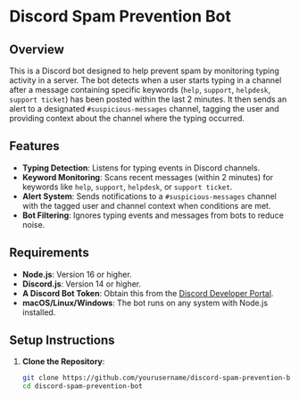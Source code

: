 # Discord Spam Prevention Bot

## Overview
This is a Discord bot designed to help prevent spam by monitoring typing activity in a server. The bot detects when a user starts typing in a channel after a message containing specific keywords (`help`, `support`, `helpdesk`, `support ticket`) has been posted within the last 2 minutes. It then sends an alert to a designated `#suspicious-messages` channel, tagging the user and providing context about the channel where the typing occurred.

## Features
- **Typing Detection**: Listens for typing events in Discord channels.
- **Keyword Monitoring**: Scans recent messages (within 2 minutes) for keywords like `help`, `support`, `helpdesk`, or `support ticket`.
- **Alert System**: Sends notifications to a `#suspicious-messages` channel with the tagged user and channel context when conditions are met.
- **Bot Filtering**: Ignores typing events and messages from bots to reduce noise.

## Requirements
- **Node.js**: Version 16 or higher.
- **Discord.js**: Version 14 or higher.
- **A Discord Bot Token**: Obtain this from the [Discord Developer Portal](https://discord.com/developers/applications).
- **macOS/Linux/Windows**: The bot runs on any system with Node.js installed.

## Setup Instructions
1. **Clone the Repository**:
   ```bash
   git clone https://github.com/yourusername/discord-spam-prevention-bot.git
   cd discord-spam-prevention-bot